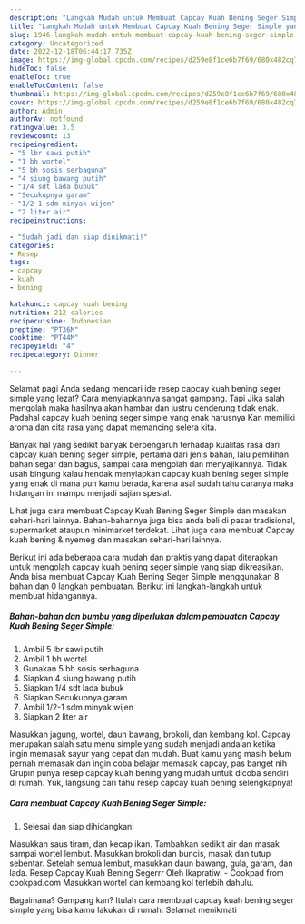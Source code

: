 ```yaml
---
description: "Langkah Mudah untuk Membuat Capcay Kuah Bening Seger Simple yang Bisa Manjain Lidah"
title: "Langkah Mudah untuk Membuat Capcay Kuah Bening Seger Simple yang Bisa Manjain Lidah"
slug: 1946-langkah-mudah-untuk-membuat-capcay-kuah-bening-seger-simple-yang-bisa-manjain-lidah
category: Uncategorized
date: 2022-12-18T06:44:17.735Z
image: https://img-global.cpcdn.com/recipes/d259e8f1ce6b7f69/680x482cq70/capcay-kuah-bening-seger-simple-foto-resep-utama.jpg
hideToc: false
enableToc: true
enableTocContent: false
thumbnail: https://img-global.cpcdn.com/recipes/d259e8f1ce6b7f69/680x482cq70/capcay-kuah-bening-seger-simple-foto-resep-utama.jpg
cover: https://img-global.cpcdn.com/recipes/d259e8f1ce6b7f69/680x482cq70/capcay-kuah-bening-seger-simple-foto-resep-utama.jpg
author: Admin
authorAv: notfound
ratingvalue: 3.5
reviewcount: 13
recipeingredient:
- "5 lbr sawi putih"
- "1 bh wortel"
- "5 bh sosis serbaguna"
- "4 siung bawang putih"
- "1/4 sdt lada bubuk"
- "Secukupnya garam"
- "1/2-1 sdm minyak wijen"
- "2 liter air"
recipeinstructions:

- "Sudah jadi dan siap dinikmati!"
categories:
- Resep
tags:
- capcay
- kuah
- bening

katakunci: capcay kuah bening 
nutrition: 212 calories
recipecuisine: Indonesian
preptime: "PT36M"
cooktime: "PT44M"
recipeyield: "4"
recipecategory: Dinner

---
```



Selamat pagi Anda sedang mencari ide resep capcay kuah bening seger simple yang lezat? Cara menyiapkannya sangat gampang. Tapi Jika salah mengolah maka hasilnya akan hambar dan justru cenderung tidak enak. Padahal capcay kuah bening seger simple yang enak harusnya Kan memiliki aroma dan cita rasa yang dapat memancing selera kita.


Banyak hal yang sedikit banyak berpengaruh terhadap kualitas rasa dari capcay kuah bening seger simple, pertama dari jenis bahan, lalu pemilihan bahan segar dan bagus, sampai cara mengolah dan menyajikannya. Tidak usah bingung kalau hendak menyiapkan capcay kuah bening seger simple yang enak di mana pun kamu berada, karena asal sudah tahu caranya maka hidangan ini mampu menjadi sajian spesial.

Lihat juga cara membuat Capcay Kuah Bening Seger Simple dan masakan sehari-hari lainnya. Bahan-bahannya juga bisa anda beli di pasar tradisional, supermarket ataupun minimarket terdekat. Lihat juga cara membuat Capcay kuah bening &amp; nyemeg dan masakan sehari-hari lainnya.


Berikut ini ada beberapa cara mudah dan praktis yang dapat diterapkan untuk mengolah capcay kuah bening seger simple yang siap dikreasikan. Anda bisa membuat Capcay Kuah Bening Seger Simple menggunakan 8 bahan dan 0 langkah pembuatan. Berikut ini langkah-langkah untuk membuat hidangannya.

<!--inarticleads1-->

##### Bahan-bahan dan bumbu yang diperlukan dalam pembuatan Capcay Kuah Bening Seger Simple:

1. Ambil 5 lbr sawi putih
1. Ambil 1 bh wortel
1. Gunakan 5 bh sosis serbaguna
1. Siapkan 4 siung bawang putih
1. Siapkan 1/4 sdt lada bubuk
1. Siapkan Secukupnya garam
1. Ambil 1/2-1 sdm minyak wijen
1. Siapkan 2 liter air


Masukkan jagung, wortel, daun bawang, brokoli, dan kembang kol. Capcay merupakan salah satu menu simple yang sudah menjadi andalan ketika ingin memasak sayur yang cepat dan mudah. Buat kamu yang masih belum pernah memasak dan ingin coba belajar memasak capcay, pas banget nih Grupin punya resep capcay kuah bening yang mudah untuk dicoba sendiri di rumah. Yuk, langsung cari tahu resep capcay kuah bening selengkapnya! 

<!--inarticleads2-->

##### Cara membuat Capcay Kuah Bening Seger Simple:


1. Selesai dan siap dihidangkan!

Masukkan saus tiram, dan kecap ikan. Tambahkan sedikit air dan masak sampai wortel lembut. Masukkan brokoli dan buncis, masak dan tutup sebentar. Setelah semua lembut, masukkan daun bawang, gula, garam, dan lada. Resep Capcay Kuah Bening Segerrr Oleh Ikapratiwi - Cookpad from cookpad.com Masukkan wortel dan kembang kol terlebih dahulu. 

Bagaimana? Gampang kan? Itulah cara membuat capcay kuah bening seger simple yang bisa kamu lakukan di rumah. Selamat menikmati
